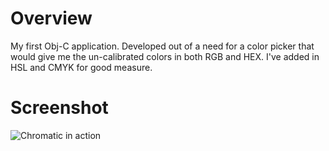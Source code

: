 # Overview

My first Obj-C application. Developed out of a need for a color picker that would give me the un-calibrated colors in both RGB and HEX. I've added in HSL and CMYK for good measure.

# Screenshot

![Chromatic in action](https://d26dzxoao6i3hh.cloudfront.net/items/10132K2B0y1W071j0J0z/Screen%20shot%202011-06-05%20at%2011.05.43%20PM.png?v=4b99f32c)
